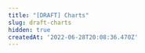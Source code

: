 ```yaml
---
title: "[DRAFT] Charts"
slug: draft-charts
hidden: true
createdAt: '2022-06-28T20:08:36.470Z'
---
```

